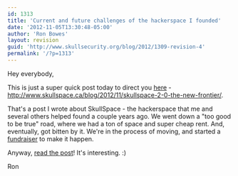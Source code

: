 ```yaml
---
id: 1313
title: 'Current and future challenges of the hackerspace I founded'
date: '2012-11-05T13:30:48-05:00'
author: 'Ron Bowes'
layout: revision
guid: 'http://www.skullsecurity.org/blog/2012/1309-revision-4'
permalink: '/?p=1313'
---
```


Hey everybody,

This is just a super quick post today to direct you [here](http://www.skullspace.ca/blog/2012/11/skullspace-2-0-the-new-frontier/) - <http://www.skullspace.ca/blog/2012/11/skullspace-2-0-the-new-frontier/>.

That's a post I wrote about SkullSpace - the hackerspace that me and several others helped found a couple years ago. We went down a "too good to be true" road, where we had a ton of space and super cheap rent. And, eventually, got bitten by it. We're in the process of moving, and started a [fundraiser](http://www.indiegogo.com/skullspace) to make it happen.

Anyway, [read the post](http://www.skullspace.ca/blog/2012/11/skullspace-2-0-the-new-frontier/)! It's interesting. :)

Ron